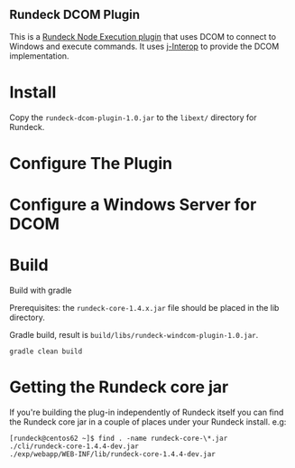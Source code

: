 Rundeck DCOM Plugin
--------------------

This is a [Rundeck Node Execution plugin][1] that uses DCOM to connect to Windows and execute commands.  It uses [j-Interop][2] to provide the DCOM implementation.

[1]: http://rundeck.org/docs/manual/plugins.html#node-execution-plugins
[2]: http://j-interop.org

Install
====

Copy the `rundeck-dcom-plugin-1.0.jar` to the `libext/` directory for Rundeck.

Configure The Plugin
====

Configure a Windows Server for DCOM 
====

Build
=====

Build with gradle

Prerequisites: the `rundeck-core-1.4.x.jar` file should be placed in the lib directory.

Gradle build, result is `build/libs/rundeck-windcom-plugin-1.0.jar`.

	gradle clean build


Getting the Rundeck core jar
====	

If you're building the plug-in independently of Rundeck itself you can find the Rundeck core jar in a couple of places under your Rundeck install. e.g:

	[rundeck@centos62 ~]$ find . -name rundeck-core-\*.jar
	./cli/rundeck-core-1.4.4-dev.jar
	./exp/webapp/WEB-INF/lib/rundeck-core-1.4.4-dev.jar
